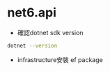# net6.api

- 確認dotnet sdk version

````bash
dotnet --version
````



- infrastructure安裝 ef package 

